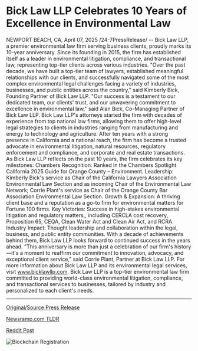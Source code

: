 # Bick Law LLP Celebrates 10 Years of Excellence in Environmental Law

NEWPORT BEACH, CA, April 07, 2025 /24-7PressRelease/ -- Bick Law LLP, a premier environmental law firm serving business clients, proudly marks its 10-year anniversary. Since its founding in 2015, the firm has established itself as a leader in environmental litigation, compliance, and transactional law, representing top-tier clients across various industries.  "Over the past decade, we have built a top-tier team of lawyers, established meaningful relationships with our clients, and successfully navigated some of the most complex environmental legal challenges facing a variety of industries, businesses, and public entities across the country," said Kimberly Bick, Founding Partner of Bick Law LLP. "Our success is a testament to our dedicated team, our clients' trust, and our unwavering commitment to excellence in environmental law," said Alan Bick, Co-Managing Partner of Bick Law LLP.   Bick Law LLP's attorneys started the firm with decades of experience from top national law firms, allowing them to offer high-level legal strategies to clients in industries ranging from manufacturing and energy to technology and agriculture. After ten years with a strong presence in California and a national reach, the firm has become a trusted advocate in environmental litigation, natural resources, regulatory enforcement and compliance, and corporate and real estate transactions.  As Bick Law LLP reflects on the past 10 years, the firm celebrates its key milestones:  Chambers Recognition: Ranked in the Chambers Spotlight California 2025 Guide for Orange County – Environment.  Leadership: Kimberly Bick's service as Chair of the California Lawyers Association Environmental Law Section and as incoming Chair of the Environmental Law Network; Corrie Plant's service as Chair of the Orange County Bar Association Environmental Law Section.  Growth & Expansion: A thriving client base and a reputation as a go-to firm for environmental matters for Fortune 100 firms.  Key Victories: Success in high-stakes environmental litigation and regulatory matters,, including CERCLA cost recovery, Proposition 65, CEQA, Clean Water Act and Clean Air Act, and RCRA.  Industry Impact: Thought leadership and collaboration within the legal, business, and public entity communities.  With a decade of achievements behind them, Bick Law LLP looks forward to continued success in the years ahead. "This anniversary is more than just a celebration of our firm's history—it's a moment to reaffirm our commitment to innovation, advocacy, and exceptional client service," said Corrie Plant, Partner at Bick Law LLP.  For more information about Bick Law LLP and its environmental legal services, visit www.bicklawllp.com.  Bick Law LLP is a top-tier environmental law firm committed to providing world-class environmental litigation, compliance, and transactional services to businesses, tailored by industry and personalized to each client's needs. 

---

[Original/Source Press Release](https://www.24-7pressrelease.com/press-release/521462/bick-law-llp-celebrates-10-years-of-excellence-in-environmental-law)
                    

[Newsramp.com TLDR](https://newsramp.com/curated-news/bick-law-llp-marks-10-year-anniversary-as-leader-in-environmental-law/d56e2926c98f803387d596c19f763aca) 

 



[Reddit Post](https://www.reddit.com/r/Energy_Climate_News/comments/1jtfglk/bick_law_llp_marks_10year_anniversary_as_leader/) 



![Blockchain Registration](https://cdn.newsramp.app/24-7PressRelease/qrcode/254/7/chipRbx7.webp)